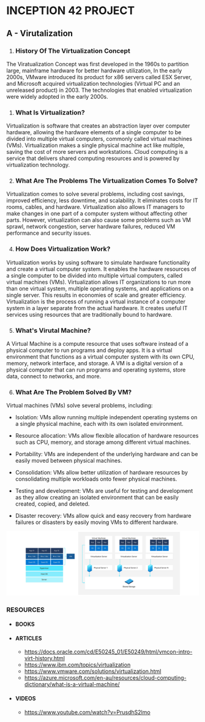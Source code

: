 # **INCEPTION 42 PROJECT**

## **A - Virutalization**
1. ### **History Of The Virtualization Concept**

The Viratualization Concept was first developed in the 1960s to partition large, mainframe hardware for better hardware utilization, In the early 2000s, VMware introduced its product for x86 servers called ESX Server, and Microsoft acquired virtualization technologies (Virtual PC and an unreleased product) in 2003. The technologies that enabled virtualization were widely adopted in the early 2000s.

1. ### **What Is Virtualization?**

Virtualization is software that creates an abstraction layer over computer hardware, allowing the hardware elements of a single computer to be divided into multiple virtual computers, commonly called virtual machines (VMs). Virtualization makes a single physical machine act like multiple, saving the cost of more servers and workstations. Cloud computing is a service that delivers shared computing resources and is powered by virtualization technology.

2. ### **What Are The Problems The Virtualization Comes To Solve?**

Virtualization comes to solve several problems, including cost savings, improved efficiency, less downtime, and scalability. It eliminates costs for IT rooms, cables, and hardware. Virtualization also allows IT managers to make changes in one part of a computer system without affecting other parts. However, virtualization can also cause some problems such as VM sprawl, network congestion, server hardware failures, reduced VM performance and security issues.

4. ### **How Does Virtualization Work?**

Virtualization works by using software to simulate hardware functionality and create a virtual computer system. It enables the hardware resources of a single computer to be divided into multiple virtual computers, called virtual machines (VMs). Virtualization allows IT organizations to run more than one virtual system, multiple operating systems, and applications on a single server. This results in economies of scale and greater efficiency. Virtualization is the process of running a virtual instance of a computer system in a layer separate from the actual hardware. It creates useful IT services using resources that are traditionally bound to hardware.

5. ### **What's Virutal Machine?**

A Virtual Machine is a compute resource that uses software instead of a physical computer to run programs and deploy apps. It is a virtual environment that functions as a virtual computer system with its own CPU, memory, network interface, and storage. A VM is a digital version of a physical computer that can run programs and operating systems, store data, connect to networks, and more.

6. ### **What Are The Problem Solved By VM?**

Virtual machines (VMs) solve several problems, including:

- Isolation: VMs allow running multiple independent operating systems on a single physical machine, each with its own isolated environment.

- Resource allocation: VMs allow flexible allocation of hardware resources such as CPU, memory, and storage among different virtual machines.

- Portability: VMs are independent of the underlying hardware and can be easily moved between physical machines.

- Consolidation: VMs allow better utilization of hardware resources by consolidating multiple workloads onto fewer physical machines.

- Testing and development: VMs are useful for testing and development as they allow creating an isolated environment that can be easily created, copied, and deleted.

- Disaster recovery: VMs allow quick and easy recovery from hardware failures or disasters by easily moving VMs to different hardware.

![Virutal Machine](/imgs/virtual-machine_overview-img.jpg)

### **RESOURCES**
- #### **BOOKS**

- #### **ARTICLES**
  - https://docs.oracle.com/cd/E50245_01/E50249/html/vmcon-intro-virt-history.html
  - https://www.ibm.com/topics/virtualization
  - https://www.vmware.com/solutions/virtualization.html
  - https://azure.microsoft.com/en-au/resources/cloud-computing-dictionary/what-is-a-virtual-machine/
- #### **VIDEOS**
	- https://www.youtube.com/watch?v=PrusdhS2lmo











